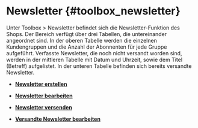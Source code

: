 # Newsletter {#toolbox_newsletter}

Unter Toolbox \> Newsletter befindet sich die Newsletter-Funktion des Shops. Der Bereich verfügt über drei Tabellen, die untereinander angeordnet sind. In der oberen Tabelle werden die einzelnen Kundengruppen und die Anzahl der Abonnenten für jede Gruppe aufgeführt. Verfasste Newsletter, die noch nicht versandt worden sind, werden in der mittleren Tabelle mit Datum und Uhrzeit, sowie dem Titel \(Betreff\) aufgelistet. In der unteren Tabelle befinden sich bereits versandte Newsletter.

-   **[Newsletter erstellen](9_5_1_Newsletter_erstellen.md)**  

-   **[Newsletter bearbeiten](9_5_2_Newsletter_bearbeiten.md)**  

-   **[Newsletter versenden](9_5_3_Newsletter_versenden.md)**  

-   **[Versandte Newsletter bearbeiten](9_5_4_Versandte_Newsletter_bearbeiten.md)**  




